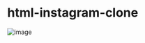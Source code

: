 # html-instagram-clone
![image](https://user-images.githubusercontent.com/80105975/198233673-55ee4965-7fca-433d-b05e-74d737094cd7.png)
